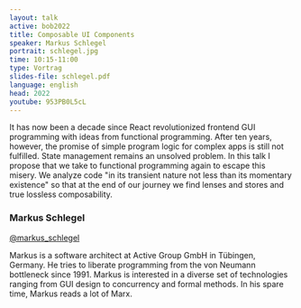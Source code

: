 ```yaml
---
layout: talk
active: bob2022
title: Composable UI Components
speaker: Markus Schlegel
portrait: schlegel.jpg
time: 10:15-11:00
type: Vortrag
slides-file: schlegel.pdf
language: english
head: 2022
youtube: 953PB0L5cL
---
```


It has now been a decade since React revolutionized frontend GUI
programming with ideas from functional programming. After ten years,
however, the promise of simple program logic for complex apps is still
not fulfilled. State management remains an unsolved problem. In this
talk I propose that we take to functional programming again to escape
this misery. We analyze code "in its transient nature not less than
its momentary existence" so that at the end of our journey we find
lenses and stores and true lossless composability.

### Markus Schlegel

[@markus_schlegel](https://twitter.com/markus_schlegel)

Markus is a software architect at Active Group GmbH in Tübingen,
Germany. He tries to liberate programming from the von Neumann
bottleneck since 1991. Markus is interested in a diverse set of
technologies ranging from GUI design to concurrency and formal
methods. In his spare time, Markus reads a lot of Marx.
